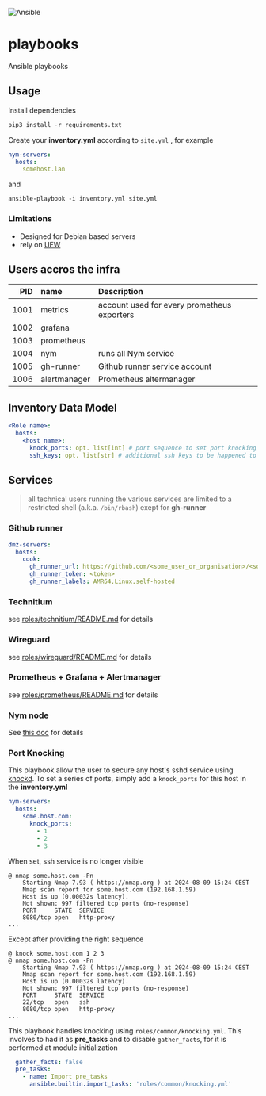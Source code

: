 ![Ansible](https://img.shields.io/badge/ansible-%231A1918.svg?style=for-the-badge&logo=ansible&logoColor=white)

# playbooks
Ansible playbooks

## Usage

Install dependencies

```py
pip3 install -r requirements.txt
```

Create your **inventory.yml** according to `site.yml` , for example

```yaml
nym-servers:
  hosts:
    somehost.lan
```

and

```shell
ansible-playbook -i inventory.yml site.yml
```

### Limitations

- Designed for Debian based servers
- rely on [UFW](https://github.com/jbq/ufw)

## Users accros the infra

|  PID | name         | Description                                 |
| ---: | :----------- | :------------------------------------------ |
| 1001 | metrics      | account used for every prometheus exporters |
| 1002 | grafana      |                                             |
| 1003 | prometheus   |                                             |
| 1004 | nym          | runs all Nym service                        |
| 1005 | gh-runner    | Github runner service account               |
| 1006 | alertmanager | Prometheus altermanager                     |


## Inventory Data Model

```yaml
<Role name>:
  hosts:
    <host name>:
      knock_ports: opt. list[int] # port sequence to set port knocking 
      ssh_keys: opt. list[str] # additional ssh keys to be happened to sudoer's authorized_keys
```


## Services

> all technical users running the various services are limited to a restricted shell (a.k.a. `/bin/rbash`) exept for **gh-runner**

### Github runner

```yaml
dmz-servers:
  hosts:
    cook:
      gh_runner_url: https://github.com/<some_user_or_organisation>/<some_repo>
      gh_runner_token: <token>
      gh_runner_labels: AMR64,Linux,self-hosted
```

### Technitium

see [roles/technitium/README.md](roles/technitium/README.md) for details

### Wireguard

see [roles/wireguard/README.md](roles/technitium/README.md) for details

### Prometheus + Grafana + Alertmanager

see [roles/prometheus/README.md](roles/prometheus/README.md) for details

### Nym node

See [this doc](https://nymtech.net/) for details

### Port Knocking

This playbook allow the user to secure any host's sshd service using [knockd](https://github.com/jvinet/knock). To set a series of ports, simply add a `knock_ports` for this host in the **inventory.yml**

```yaml
nym-servers:
  hosts:
    some.host.com:
      knock_ports: 
        - 1
        - 2 
        - 3 
```

When set, ssh service is no longer visible

```shell
@ nmap some.host.com -Pn                             
    Starting Nmap 7.93 ( https://nmap.org ) at 2024-08-09 15:24 CEST
    Nmap scan report for some.host.com (192.168.1.59)
    Host is up (0.00032s latency).
    Not shown: 997 filtered tcp ports (no-response)
    PORT     STATE  SERVICE
    8080/tcp open   http-proxy
...
```

Except after providing the right sequence

```shell
@ knock some.host.com 1 2 3
@ nmap some.host.com -Pn                             
    Starting Nmap 7.93 ( https://nmap.org ) at 2024-08-09 15:24 CEST
    Nmap scan report for some.host.com (192.168.1.59)
    Host is up (0.00032s latency).
    Not shown: 997 filtered tcp ports (no-response)
    PORT     STATE  SERVICE
    22/tcp   open   ssh
    8080/tcp open   http-proxy
...
```

This playbook handles knocking using `roles/common/knocking.yml`. This involves to had it as **pre_tasks** and to disable `gather_facts`, for it is performed at module initialization

```yaml
  gather_facts: false
  pre_tasks:
    - name: Import pre_tasks
      ansible.builtin.import_tasks: 'roles/common/knocking.yml'
```

